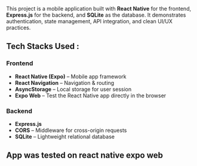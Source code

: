 This project is a mobile application built with **React Native** for the frontend, **Express.js** for the backend, and **SQLite** as the database. It demonstrates authentication, state management, API integration, and clean UI/UX practices.
## Tech Stacks Used :

### Frontend
- **React Native (Expo)** – Mobile app framework  
- **React Navigation** – Navigation & routing  
- **AsyncStorage** – Local storage for user session  
- **Expo Web** – Test the React Native app directly in the browser  

### Backend
- **Express.js** 
- **CORS** – Middleware for cross-origin requests  
- **SQLite** – Lightweight relational database  

## App was tested on react native expo web
